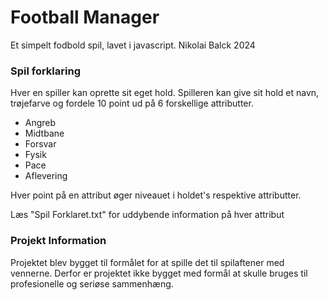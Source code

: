 # Football Manager
Et simpelt fodbold spil, lavet i javascript. Nikolai Balck 2024
### Spil forklaring
Hver en spiller kan oprette sit eget hold. Spilleren kan give sit hold et navn, trøjefarve og fordele 10 point ud på 6 forskellige attributter.
* Angreb
* Midtbane
* Forsvar
* Fysik
* Pace
* Aflevering

Hver point på en attribut øger niveauet i holdet's respektive attributter.

Læs "Spil Forklaret.txt" for uddybende information på hver attribut


### Projekt Information
Projektet blev bygget til formålet for at spille det til spilaftener med vennerne.
Derfor er projektet ikke bygget med formål at skulle bruges til profesionelle og seriøse sammenhæng.